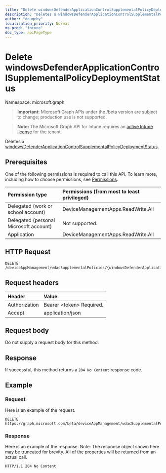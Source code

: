 ```yaml
---
title: "Delete windowsDefenderApplicationControlSupplementalPolicyDeploymentStatus"
description: "Deletes a windowsDefenderApplicationControlSupplementalPolicyDeploymentStatus."
author: "dougeby"
localization_priority: Normal
ms.prod: "intune"
doc_type: apiPageType
---
```


# Delete windowsDefenderApplicationControlSupplementalPolicyDeploymentStatus

Namespace: microsoft.graph

> **Important:** Microsoft Graph APIs under the /beta version are subject to change; production use is not supported.

> **Note:** The Microsoft Graph API for Intune requires an [active Intune license](https://go.microsoft.com/fwlink/?linkid=839381) for the tenant.

Deletes a [windowsDefenderApplicationControlSupplementalPolicyDeploymentStatus](../resources/intune-unlock-windowsdefenderapplicationcontrolsupplementalpolicydeploymentstatus.md).

## Prerequisites
One of the following permissions is required to call this API. To learn more, including how to choose permissions, see [Permissions](/graph/permissions-reference).

|Permission type|Permissions (from most to least privileged)|
|:---|:---|
|Delegated (work or school account)|DeviceManagementApps.ReadWrite.All|
|Delegated (personal Microsoft account)|Not supported.|
|Application|DeviceManagementApps.ReadWrite.All|

## HTTP Request
<!-- {
  "blockType": "ignored"
}
-->
``` http
DELETE /deviceAppManagement/wdacSupplementalPolicies/{windowsDefenderApplicationControlSupplementalPolicyId}/deviceStatuses/{windowsDefenderApplicationControlSupplementalPolicyDeploymentStatusId}
```

## Request headers
|Header|Value|
|:---|:---|
|Authorization|Bearer &lt;token&gt; Required.|
|Accept|application/json|

## Request body
Do not supply a request body for this method.

## Response
If successful, this method returns a `204 No Content` response code.

## Example

### Request
Here is an example of the request.
``` http
DELETE https://graph.microsoft.com/beta/deviceAppManagement/wdacSupplementalPolicies/{windowsDefenderApplicationControlSupplementalPolicyId}/deviceStatuses/{windowsDefenderApplicationControlSupplementalPolicyDeploymentStatusId}
```

### Response
Here is an example of the response. Note: The response object shown here may be truncated for brevity. All of the properties will be returned from an actual call.
``` http
HTTP/1.1 204 No Content
```




